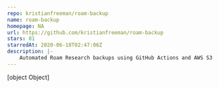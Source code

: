 ```yaml
---
repo: kristianfreeman/roam-backup
name: roam-backup
homepage: NA
url: https://github.com/kristianfreeman/roam-backup
stars: 81
starredAt: 2020-06-18T02:47:06Z
description: |-
    Automated Roam Research backups using GitHub Actions and AWS S3
---
```


[object Object]
